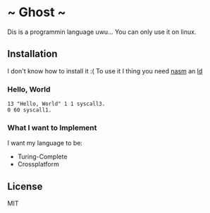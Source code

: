 # ~ Ghost ~
Dis is a programmin language uwu...
You can only use it on linux.

## Installation
I don't know how to install it :(
To use it I thing you need [nasm](https://www.nasm.us/) an [ld](https://linux.die.net/man/1/ld)

### Hello, World
```
13 "Hello, World" 1 1 syscall3.
0 60 syscall1.
```

### What I want to Implement
I want my language to be:
- Turing-Complete
- Crossplatform

## License
MIT

